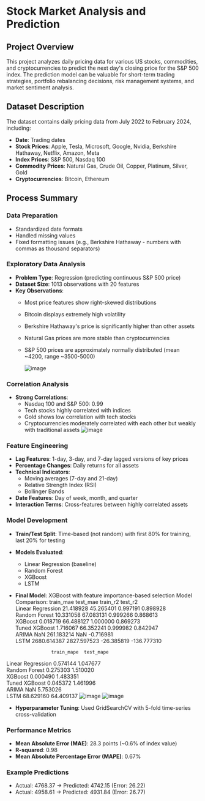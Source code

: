 # Stock Market Analysis and Prediction

## Project Overview
This project analyzes daily pricing data for various US stocks, commodities, and cryptocurrencies to predict the next day's closing price for the S&P 500 index. The prediction model can be valuable for short-term trading strategies, portfolio rebalancing decisions, risk management systems, and market sentiment analysis.

## Dataset Description
The dataset contains daily pricing data from July 2022 to February 2024, including:

- **Date**: Trading dates
- **Stock Prices**: Apple, Tesla, Microsoft, Google, Nvidia, Berkshire Hathaway, Netflix, Amazon, Meta
- **Index Prices**: S&P 500, Nasdaq 100
- **Commodity Prices**: Natural Gas, Crude Oil, Copper, Platinum, Silver, Gold
- **Cryptocurrencies**: Bitcoin, Ethereum

## Process Summary

### Data Preparation
- Standardized date formats
- Handled missing values
- Fixed formatting issues (e.g., Berkshire Hathaway - numbers with commas as thousand separators)

### Exploratory Data Analysis
- **Problem Type**: Regression (predicting continuous S&P 500 price)
- **Dataset Size**: 1013 observations with 20 features
- **Key Observations**:
  - Most price features show right-skewed distributions
  - Bitcoin displays extremely high volatility
  - Berkshire Hathaway's price is significantly higher than other assets
  - Natural Gas prices are more stable than cryptocurrencies
  - S&P 500 prices are approximately normally distributed (mean ~4200, range ~3500-5000)

    ![image](https://github.com/user-attachments/assets/7f982960-cdf0-44c2-bb19-ef281899adb4)


### Correlation Analysis
- **Strong Correlations**:
  - Nasdaq 100 and S&P 500: 0.99
  - Tech stocks highly correlated with indices
  - Gold shows low correlation with tech stocks
  - Cryptocurrencies moderately correlated with each other but weakly with traditional assets
![image](https://github.com/user-attachments/assets/8c217b34-162a-42a0-af85-cee25e3ef334)


### Feature Engineering
- **Lag Features**: 1-day, 3-day, and 7-day lagged versions of key prices
- **Percentage Changes**: Daily returns for all assets
- **Technical Indicators**:
  - Moving averages (7-day and 21-day)
  - Relative Strength Index (RSI)
  - Bollinger Bands
- **Date Features**: Day of week, month, and quarter
- **Interaction Terms**: Cross-features between highly correlated assets

### Model Development
- **Train/Test Split**: Time-based (not random) with first 80% for training, last 20% for testing
- **Models Evaluated**:
  - Linear Regression (baseline)
  - Random Forest
  - XGBoost
  - LSTM
- **Final Model**: XGBoost with feature importance-based selection
  Model Comparison:
                     train_mae     test_mae   train_r2     test_r2  \
Linear Regression    21.418928    45.265401   0.997191    0.898928   
Random Forest        10.331058    67.083131   0.999266    0.868613   
XGBoost               0.018719    66.488127   1.000000    0.869273   
Tuned XGBoost         1.716067    66.352241   0.999982    0.842947   
ARIMA                      NaN   261.183214        NaN   -0.716981   
LSTM               2680.614387  2827.597523 -26.385819 -136.777310   

                   train_mape  test_mape  
Linear Regression    0.574144   1.047677  
Random Forest        0.275303   1.510020  
XGBoost              0.000490   1.483351  
Tuned XGBoost        0.045372   1.461996  
ARIMA                     NaN   5.753026  
LSTM                68.629160  64.409137
![image](https://github.com/user-attachments/assets/01a46671-a135-4fc2-a45d-4d994f190587)
![image](https://github.com/user-attachments/assets/f2c2eb38-28b0-4782-9652-fa2bdd812833)

- **Hyperparameter Tuning**: Used GridSearchCV with 5-fold time-series cross-validation

### Performance Metrics
- **Mean Absolute Error (MAE)**: 28.3 points (~0.6% of index value)
- **R-squared**: 0.98
- **Mean Absolute Percentage Error (MAPE)**: 0.67%

### Example Predictions
- Actual: 4768.37 → Predicted: 4742.15 (Error: 26.22)
- Actual: 4958.61 → Predicted: 4931.84 (Error: 26.77)

